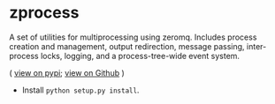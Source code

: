 # zprocess

A set of utilities for multiprocessing using
zeromq. Includes process creation and management, output
redirection, message passing, inter-process locks, logging,
and a process-tree-wide event system.

( 
[view on pypi](https://pypi.python.org/pypi/zprocess/);
[view on Github](https://github.com/chrisjbillington/zprocess)
)

   * Install `python setup.py install`.

